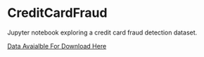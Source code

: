 # CreditCardFraud
Jupyter notebook exploring a credit card fraud detection dataset.

[Data Avaialble For Download Here](https://www.kaggle.com/mlg-ulb/creditcardfraud)
